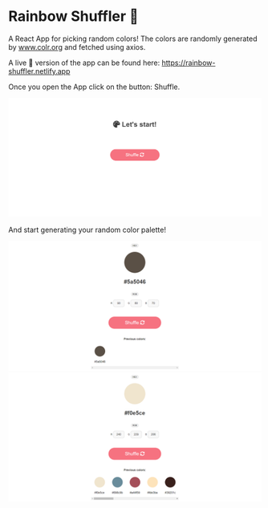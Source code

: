 # Rainbow Shuffler 🌈
A React App for picking random colors! The colors are randomly generated by www.colr.org and fetched using axios. 

A live 🚀 version of the app can be found here: https://rainbow-shuffler.netlify.app

Once you open the App click on the button: Shuffle.

<img src="random-color-picker/public/img/screencapture_1.png"/>

And start generating your random color palette!

<img src="random-color-picker/public/img/screencapture_2.png"/>
<img src="random-color-picker/public/img/screencapture_3.png"/>
